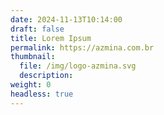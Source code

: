 ```yaml
---
date: 2024-11-13T10:14:00
draft: false
title: Lorem Ipsum
permalink: https://azmina.com.br
thumbnail:
  file: /img/logo-azmina.svg
  description:
weight: 0
headless: true
---
```

